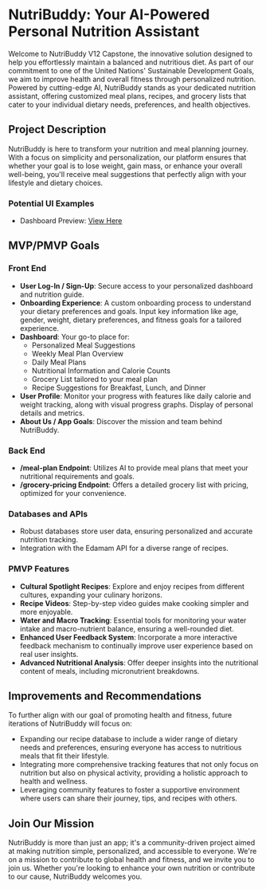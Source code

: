 # NutriBuddy: Your AI-Powered Personal Nutrition Assistant

Welcome to NutriBuddy V12 Capstone, the innovative solution designed to help you effortlessly maintain a balanced and nutritious diet. As part of our commitment to one of the United Nations' Sustainable Development Goals, we aim to improve health and overall fitness through personalized nutrition. Powered by cutting-edge AI, NutriBuddy stands as your dedicated nutrition assistant, offering customized meal plans, recipes, and grocery lists that cater to your individual dietary needs, preferences, and health objectives.

## Project Description

NutriBuddy is here to transform your nutrition and meal planning journey. With a focus on simplicity and personalization, our platform ensures that whether your goal is to lose weight, gain mass, or enhance your overall well-being, you'll receive meal suggestions that perfectly align with your lifestyle and dietary choices.

### Potential UI Examples

- Dashboard Preview: [View Here](#)

## MVP/PMVP Goals

### Front End

- **User Log-In / Sign-Up**: Secure access to your personalized dashboard and nutrition guide.
- **Onboarding Experience**: A custom onboarding process to understand your dietary preferences and goals. Input key information like age, gender, weight, dietary preferences, and fitness goals for a tailored experience.
- **Dashboard**: Your go-to place for:
    - Personalized Meal Suggestions
    - Weekly Meal Plan Overview
    - Daily Meal Plans
    - Nutritional Information and Calorie Counts
    - Grocery List tailored to your meal plan
    - Recipe Suggestions for Breakfast, Lunch, and Dinner
- **User Profile**: Monitor your progress with features like daily calorie and weight tracking, along with visual progress graphs. Display of personal details and metrics.
- **About Us / App Goals**: Discover the mission and team behind NutriBuddy.

### Back End

- **/meal-plan Endpoint**: Utilizes AI to provide meal plans that meet your nutritional requirements and goals.
- **/grocery-pricing Endpoint**: Offers a detailed grocery list with pricing, optimized for your convenience.

### Databases and APIs

- Robust databases store user data, ensuring personalized and accurate nutrition tracking.
- Integration with the Edamam API for a diverse range of recipes.

### PMVP Features

- **Cultural Spotlight Recipes**: Explore and enjoy recipes from different cultures, expanding your culinary horizons.
- **Recipe Videos**: Step-by-step video guides make cooking simpler and more enjoyable.
- **Water and Macro Tracking**: Essential tools for monitoring your water intake and macro-nutrient balance, ensuring a well-rounded diet.
- **Enhanced User Feedback System**: Incorporate a more interactive feedback mechanism to continually improve user experience based on real user insights.
- **Advanced Nutritional Analysis**: Offer deeper insights into the nutritional content of meals, including micronutrient breakdowns.

## Improvements and Recommendations

To further align with our goal of promoting health and fitness, future iterations of NutriBuddy will focus on:

- Expanding our recipe database to include a wider range of dietary needs and preferences, ensuring everyone has access to nutritious meals that fit their lifestyle.
- Integrating more comprehensive tracking features that not only focus on nutrition but also on physical activity, providing a holistic approach to health and wellness.
- Leveraging community features to foster a supportive environment where users can share their journey, tips, and recipes with others.

## Join Our Mission

NutriBuddy is more than just an app; it's a community-driven project aimed at making nutrition simple, personalized, and accessible to everyone. We're on a mission to contribute to global health and fitness, and we invite you to join us. Whether you're looking to enhance your own nutrition or contribute to our cause, NutriBuddy welcomes you.

